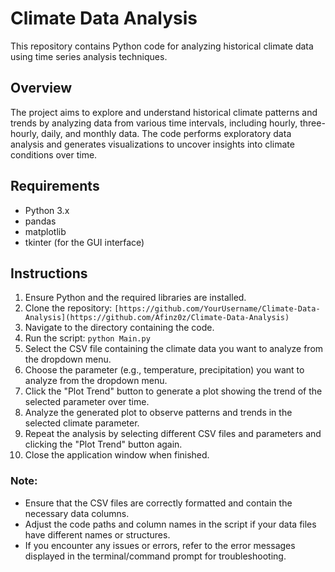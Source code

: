 # Climate Data Analysis

This repository contains Python code for analyzing historical climate data using time series analysis techniques.

## Overview

The project aims to explore and understand historical climate patterns and trends by analyzing data from various time intervals, including hourly, three-hourly, daily, and monthly data. The code performs exploratory data analysis and generates visualizations to uncover insights into climate conditions over time.

## Requirements

- Python 3.x
- pandas
- matplotlib
- tkinter (for the GUI interface)

## Instructions

1. Ensure Python and the required libraries are installed.
2. Clone the repository: `[https://github.com/YourUsername/Climate-Data-Analysis](https://github.com/Afinz0z/Climate-Data-Analysis)`
3. Navigate to the directory containing the code.
4. Run the script: `python Main.py`
5. Select the CSV file containing the climate data you want to analyze from the dropdown menu.
6. Choose the parameter (e.g., temperature, precipitation) you want to analyze from the dropdown menu.
7. Click the "Plot Trend" button to generate a plot showing the trend of the selected parameter over time.
8. Analyze the generated plot to observe patterns and trends in the selected climate parameter.
9. Repeat the analysis by selecting different CSV files and parameters and clicking the "Plot Trend" button again.
10. Close the application window when finished.

### Note:
- Ensure that the CSV files are correctly formatted and contain the necessary data columns.
- Adjust the code paths and column names in the script if your data files have different names or structures.
- If you encounter any issues or errors, refer to the error messages displayed in the terminal/command prompt for troubleshooting.
